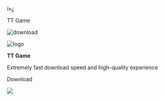 ï»¿






TT Game



![download](./imgs/btn_down1.png)

![logo](./imgs/icon.jpg)

**TT Game**

Extremely fast download speed and high-quality experience

Download

[![](./imgs/btn_advisory.png)](https://jse8u7.com:443/chat/text/chat_15Qdh4.html?l=pt)